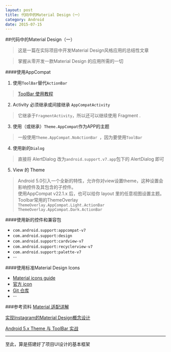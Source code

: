 ```yaml
---
layout: post
title: 代码中的Material Design（一）
category: Android
date: 2015-07-15
---   
```



##代码中的Material Design（一）   

>这是一篇在实际项目中开发Material Design风格应用的总结性文章   

>掌握从零开发一款Material Design 的应用所需的一切

<!-- more -->   

####使用AppCompat
1. 使用`ToolBar`替代`ActionBar`   

>[ToolBar 使用教程](http://blog.mosil.biz/2014/10/android-toolbar/)

2. Activity 必须继承或间接继承 `AppCompatActivity`   

>它继承于`FragmentActivity`，所以还可以继续使用 Fragment .

3. 使用（或继承）`Theme.AppCompat`作为APP的主题   

>一般使用`Theme.AppCompat.NoActionBar `，因为要使用`ToolBar`

4. 使用新的`Dialog`   

>直接将 AlertDialog 改为`android.support.v7.app`包下的 AlertDialog 即可

5. View 的 Theme   

>Android 5.0引入一个全新的特性，允许你对view设置theme，这种设置会影响控件及其包含的子控件。   
>使用AppCompat v22.1.x 后，也可以给你 layout 里的任意视图设置主题。   
>Toolbar常用的ThemeOverlay   
	`ThemeOverlay.AppCompat.Light.ActionBar`
	`ThemeOverlay.AppCompat.Dark.ActionBar`



####使用新的控件和兼容包
 - `com.android.support:appcompat-v7`
 - `com.android.support:design`
 - `com.android.support:cardview-v7`
 - `com.android.support:recyclerview-v7`
 - `com.android.support:palette-v7`
 - ···

 

####使用标准Material Design Icons
- [Material icons guide](http://google.github.io/material-design-icons/)
- [官方 icon](https://www.google.com/design/icons/)
- [Git 仓库](https://github.com/google/material-design-icons)
- ···


###参考资料
[Material 适配详解](http://www.jcodecraeer.com/a/anzhuokaifa/androidkaifa/2015/0511/2862.html)   

[实现Instagram的Material Design概念设计](http://www.jcodecraeer.com/a/anzhuokaifa/androidkaifa/2015/0204/2415.html)   

[Android 5.x Theme 与 ToolBar 实战](http://blog.csdn.net/lmj623565791/article/details/45303349)   



- - - - - - - - - - 

至此，算是搭建好了项目UI设计的基本框架